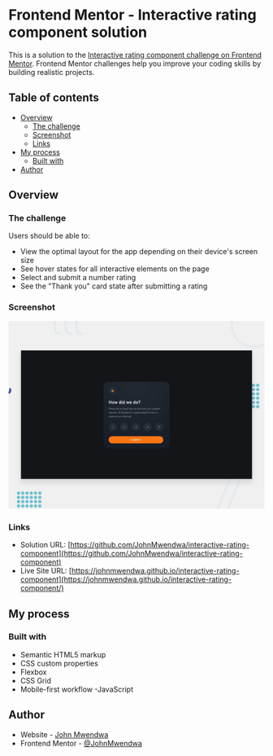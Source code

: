 # Frontend Mentor - Interactive rating component solution

This is a solution to the [Interactive rating component challenge on Frontend Mentor](https://www.frontendmentor.io/challenges/interactive-rating-component-koxpeBUmI). Frontend Mentor challenges help you improve your coding skills by building realistic projects.

## Table of contents

- [Overview](#overview)
  - [The challenge](#the-challenge)
  - [Screenshot](#screenshot)
  - [Links](#links)
- [My process](#my-process)
  - [Built with](#built-with)
- [Author](#author)

## Overview

### The challenge

Users should be able to:

- View the optimal layout for the app depending on their device's screen size
- See hover states for all interactive elements on the page
- Select and submit a number rating
- See the "Thank you" card state after submitting a rating

### Screenshot

![Project screenshot](design/desktop-preview.jpg)

### Links

- Solution URL: [https://github.com/JohnMwendwa/interactive-rating-component](https://github.com/JohnMwendwa/interactive-rating-component)
- Live Site URL: [https://johnmwendwa.github.io/interactive-rating-component](https://johnmwendwa.github.io/interactive-rating-component/)

## My process

### Built with

- Semantic HTML5 markup
- CSS custom properties
- Flexbox
- CSS Grid
- Mobile-first workflow
  -JavaScript

## Author

- Website - [John Mwendwa](https://johnmwendwa.vercel.app/)
- Frontend Mentor - [@JohnMwendwa](https://www.frontendmentor.io/profile/JohnMwendwa)
